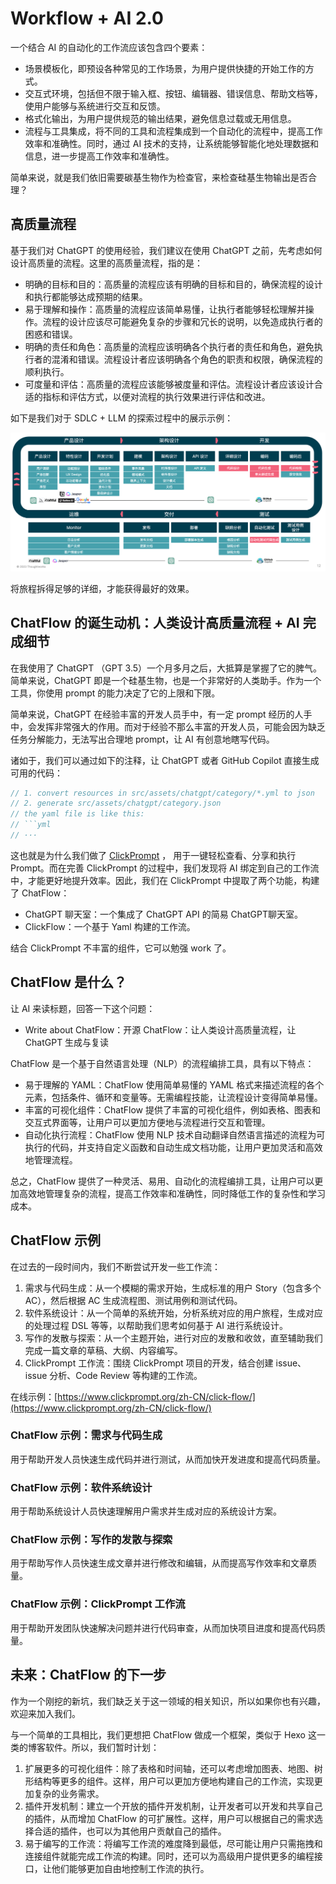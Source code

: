 # Workflow + AI 2.0

一个结合 AI 的自动化的工作流应该包含四个要素：

- 场景模板化，即预设各种常见的工作场景，为用户提供快捷的开始工作的方式。
- 交互式环境，包括但不限于输入框、按钮、编辑器、错误信息、帮助文档等，使用户能够与系统进行交互和反馈。
- 格式化输出，为用户提供规范的输出结果，避免信息过载或无用信息。
- 流程与工具集成，将不同的工具和流程集成到一个自动化的流程中，提高工作效率和准确性。同时，通过 AI 技术的支持，让系统能够智能化地处理数据和信息，进一步提高工作效率和准确性。

简单来说，就是我们依旧需要碳基生物作为检查官，来检查硅基生物输出是否合理？

## 高质量流程

基于我们对 ChatGPT 的使用经验，我们建议在使用 ChatGPT 之前，先考虑如何设计高质量的流程。这里的高质量流程，指的是：

- 明确的目标和目的：高质量的流程应该有明确的目标和目的，确保流程的设计和执行都能够达成预期的结果。 
- 易于理解和操作：高质量的流程应该简单易懂，让执行者能够轻松理解并操作。流程的设计应该尽可能避免复杂的步骤和冗长的说明，以免造成执行者的困惑和错误。
- 明确的责任和角色：高质量的流程应该明确各个执行者的责任和角色，避免执行者的混淆和错误。流程设计者应该明确各个角色的职责和权限，确保流程的顺利执行。
- 可度量和评估：高质量的流程应该能够被度量和评估。流程设计者应该设计合适的指标和评估方式，以便对流程的执行效果进行评估和改进。

如下是我们对于 SDLC + LLM 的探索过程中的展示示例：

![SDLC](images/llm-sdlc-processes.png)

将旅程拆得足够的详细，才能获得最好的效果。

## ChatFlow 的诞生动机：人类设计高质量流程 + AI 完成细节

在我使用了 ChatGPT （GPT 3.5）一个月多月之后，大抵算是掌握了它的脾气。简单来说，ChatGPT 即是一个硅基生物，也是一个非常好的人类助手。作为一个工具，你使用 prompt 的能力决定了它的上限和下限。

简单来说，ChatGPT 在经验丰富的开发人员手中，有一定 prompt 经历的人手中，会发挥非常强大的作用。而对于经验不那么丰富的开发人员，可能会因为缺乏任务分解能力，无法写出合理地 prompt，让 AI 有创意地瞎写代码。

诸如于，我们可以通过如下的注释，让 ChatGPT 或者 GitHub Copilot 直接生成可用的代码：

```jsx
// 1. convert resources in src/assets/chatgpt/category/*.yml to json
// 2. generate src/assets/chatgpt/category.json
// the yaml file is like this:
// ```yml
// ···
```

这也就是为什么我们做了 [ClickPrompt]([https://github.com/prompt-engineering/click-prompt](https://github.com/prompt-engineering/click-prompt)) ， 用于一键轻松查看、分享和执行 Prompt。而在完善 ClickPrompt 的过程中，我们发现将 AI 绑定到自己的工作流中，才能更好地提升效率。因此，我们在 ClickPrompt 中提取了两个功能，构建了 ChatFlow：

- ChatGPT 聊天室：一个集成了 ChatGPT API 的简易 ChatGPT聊天室。
- ClickFlow：一个基于 Yaml 构建的工作流。

结合 ClickPrompt 不丰富的组件，它可以勉强 work 了。

## ChatFlow 是什么？

让 AI 来读标题，回答一下这个问题：

- Write about ChatFlow：开源 ChatFlow：让人类设计高质量流程，让 ChatGPT 生成与复读

ChatFlow 是一个基于自然语言处理（NLP）的流程编排工具，具有以下特点：

- 易于理解的 YAML：ChatFlow 使用简单易懂的 YAML 格式来描述流程的各个元素，包括条件、循环和变量等。无需编程技能，让流程设计变得简单易懂。
- 丰富的可视化组件：ChatFlow 提供了丰富的可视化组件，例如表格、图表和交互式界面等，让用户可以更加方便地与流程进行交互和管理。
- 自动化执行流程：ChatFlow 使用 NLP 技术自动翻译自然语言描述的流程为可执行的代码，并支持自定义函数和自动生成文档功能，让用户更加灵活和高效地管理流程。

总之，ChatFlow 提供了一种灵活、易用、自动化的流程编排工具，让用户可以更加高效地管理复杂的流程，提高工作效率和准确性，同时降低工作的复杂性和学习成本。

## ChatFlow 示例

在过去的一段时间内，我们不断尝试开发一些工作流：

1. 需求与代码生成：从一个模糊的需求开始，生成标准的用户 Story（包含多个 AC），然后根据 AC 生成流程图、测试用例和测试代码。
2. 软件系统设计：从一个简单的系统开始，分析系统对应的用户旅程，生成对应的处理过程 DSL 等等，以帮助我们思考如何基于 AI 进行系统设计。
3. 写作的发散与探索：从一个主题开始，进行对应的发散和收敛，直至辅助我们完成一篇文章的草稿、大纲、内容编写。
4. ClickPrompt 工作流：围绕 ClickPrompt 项目的开发，结合创建 issue、issue 分析、Code Review 等构建的工作流。

在线示例：[https://www.clickprompt.org/zh-CN/click-flow/](https://www.clickprompt.org/zh-CN/click-flow/)

### ChatFlow 示例：需求与代码生成

用于帮助开发人员快速生成代码并进行测试，从而加快开发进度和提高代码质量。

### ChatFlow 示例：**软件系统设计**

用于帮助系统设计人员快速理解用户需求并生成对应的系统设计方案。

### ChatFlow 示例：写作的发散与探索

用于帮助写作人员快速生成文章并进行修改和编辑，从而提高写作效率和文章质量。

### ChatFlow 示例：ClickPrompt 工作流

用于帮助开发团队快速解决问题并进行代码审查，从而加快项目进度和提高代码质量。

## 未来：ChatFlow 的下一步

作为一个刚挖的新坑，我们缺乏关于这一领域的相关知识，所以如果你也有兴趣，欢迎来加入我们。

与一个简单的工具相比，我们更想把 ChatFlow 做成一个框架，类似于 Hexo 这一类的博客软件。所以，我们暂时计划：

1. 扩展更多的可视化组件：除了表格和时间轴，还可以考虑增加图表、地图、树形结构等更多的组件。这样，用户可以更加方便地构建自己的工作流，实现更加复杂的业务需求。
2. 插件开发机制：建立一个开放的插件开发机制，让开发者可以开发和共享自己的插件，从而增加 ChatFlow 的可扩展性。这样，用户可以根据自己的需求选择合适的插件，也可以为其他用户贡献自己的插件。
3. 易于编写的工作流：将编写工作流的难度降到最低，尽可能让用户只需拖拽和连接组件就能完成工作流的构建。同时，还可以为高级用户提供更多的编程接口，让他们能够更加自由地控制工作流的执行。
